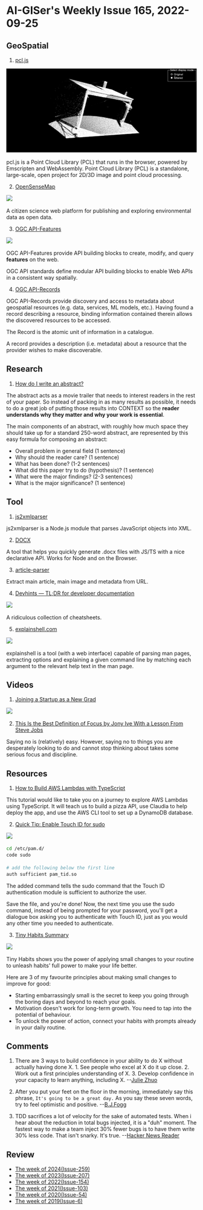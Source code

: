 # AI-GISer's Weekly Issue 165, 2022-09-25

## GeoSpatial

1. [pcl.js](https://github.com/luoxuhai/pcl.js)

![](https://github.com/luoxuhai/pcl.js/raw/master/website/static/img/examples/StatisticalOutlierRemoval.gif)

pcl.js is a Point Cloud Library (PCL) that runs in the browser, powered by Emscripten and WebAssembly. Point Cloud Library (PCL) is a standalone, large-scale, open project for 2D/3D image and point cloud processing.

2. [OpenSenseMap](https://opensensemap.org/)

![](https://itg-dah.info/images/img_inf10/Felder/opensensemap.jpg)

A citizen science web platform for publishing and exploring environmental data as open data.

3. [OGC API-Features](https://www.ogc.org/standards/ogcapi-features)

![](https://ogcapi.ogc.org/img/videos/APIDays_thumb.jpeg)

OGC API-Features provide API building blocks to create, modify, and query **features** on the web.

OGC API standards define modular API building blocks to enable Web APIs in a consistent way spatially.

4. [OGC API-Records](https://ogcapi.ogc.org/records/)

OGC API-Records provide discovery and access to metadata about geospatial resources (e.g. data, services, ML models, etc.). Having found a record describing a resource, binding information contained therein allows the discovered resources to be accessed.

The Record is the atomic unit of information in a catalogue.

A record provides a description (i.e. metadata) about a resource that the provider wishes to make discoverable.

## Research

1. [How do I write an abstract?](https://www.quora.com/What-information-do-you-expect-to-write-in-your-abstract)

The abstract acts as a movie trailer that needs to interest readers in the rest of your paper. So instead of packing in as many results as possible, it needs to do a great job of putting those results into CONTEXT so the **reader understands why they matter and why your work is essential**.

The main components of an abstract, with roughly how much space they should take up for a standard 250-word abstract, are represented by this easy formula for composing an abstract:

- Overall problem in general field (1 sentence)
- Why should the reader care? (1 sentence)
- What has been done? (1-2 sentences)
- What did this paper try to do (hypothesis)? (1 sentence)
- What were the major findings? (2-3 sentences)
- What is the major significance? (1 sentence)

## Tool

1. [js2xmlparser](https://github.com/michaelkourlas/node-js2xmlparser)

js2xmlparser is a Node.js module that parses JavaScript objects into XML.

2. [DOCX](https://github.com/dolanmiu/docx)

A tool that helps you quickly generate .docx files with JS/TS with a nice declarative API. Works for Node and on the Browser.

3. [article-parser](https://github.com/ndaidong/article-parser)

Extract main article, main image and metadata from URL.

4. [Devhints — TL;DR for developer documentation](https://devhints.io/)

![](https://github.com/rstacruz/cheatsheets/raw/master/_docs/images/screenshot.png)

A ridiculous collection of cheatsheets.

5. [explainshell.com](https://explainshell.com/)

![](https://cdn.jsdelivr.net/gh/bestxtools/weekly-cn@main/images/2022-09-22-10-44-02.png)

explainshell is a tool (with a web interface) capable of parsing man pages, extracting options and explaining a given command line by matching each argument to the relevant help text in the man page.

## Videos

1. [Joining a Startup as a New Grad](https://twitter.com/andykreed/status/1569042942807142400)

![](https://twitter.com/pic/ext_tw_video_thumb%2F1568363925678202880%2Fpu%2Fimg%2FQ9-WiWvwD_NrwNds.jpg%3Fname%3Dsmall)

2. [This Is the Best Definition of Focus by Jony Ive With a Lesson From Steve Jobs](https://twitter.com/ValaAfshar/status/1571894395670069249)

Saying no is (relatively) easy. However, saying no to things you are desperately looking to do and cannot stop thinking about takes some serious focus and discipline.

## Resources

1. [How to Build AWS Lambdas with TypeScript](https://blog.appsignal.com/2022/09/21/how-to-build-aws-lambdas-with-typescript)

This tutorial would like to take you on a journey to explore AWS Lambdas using TypeScript. It will teach us to build a pizza API, use Claudia to help deploy the app, and use the AWS CLI tool to set up a DynamoDB database.

2. [Quick Tip: Enable Touch ID for sudo](https://sixcolors.com/post/2020/11/quick-tip-enable-touch-id-for-sudo/)

![](https://i0.wp.com/sixcolors.com/wp-content/uploads/2020/11/sudo-touchid.png?ssl=1)

```zsh
cd /etc/pam.d/
code sudo

# add the following below the first line
auth sufficient pam_tid.so
```

The added command tells the sudo command that the Touch ID authentication module is sufficient to authorize the user.

Save the file, and you're done! Now, the next time you use the sudo command, instead of being prompted for your password, you'll get a dialogue box asking you to authenticate with Touch ID, just as you would any other time you needed to authenticate.

3. [Tiny Habits Summary](https://fourminutebooks.com/tiny-habits-summary/)

![](https://fourminutebooks.com/wp-content/uploads/2020/03/tiny-habits-summary-768x384.png)

Tiny Habits shows you the power of applying small changes to your routine to unleash habits' full power to make your life better.

Here are 3 of my favourite principles about making small changes to improve for good:

- Starting embarrassingly small is the secret to keep you going through the boring days and beyond to reach your goals.
- Motivation doesn't work for long-term growth. You need to tap into the potential of behaviour.
- To unlock the power of action, connect your habits with prompts already in your daily routine.

## Comments

1. There are 3 ways to build confidence in your ability to do X without actually having done X. 1. See people who excel at X do it up close. 2. Work out a first principles understanding of X. 3. Develop confidence in your capacity to learn anything, including X.
   --[Julie Zhuo](https://twitter.com/joulee/status/1573082826282389504#m)

2. After you put your feet on the floor in the morning, immediately say this phrase, `It's going to be a great day.` As you say these seven words, try to feel optimistic and positive.
   --[B.J.Fogg](https://fourminutebooks.com/tiny-habits-summary/)

3. TDD sacrifices a lot of velocity for the sake of automated tests. When i hear about the reduction in total bugs injected, it is a "duh" moment. The fastest way to make a team inject 30% fewer bugs is to have them write 30% less code. That isn't snarky. It's true.
   --[Hacker News Reader](https://news.ycombinator.com/item?id=12924173)

## Review

- [The week of 2024(Issue-259)](../2024/issue-259.md)
- [The week of 2023(Issue-207)](../2023/issue-207.md)
- [The week of 2022(Issue-154)](../2022/issue-154.md)
- [The week of 2021(Issue-103)](../2021/issue-103.md)
- [The week of 2020(Issue-54)](../2020/issue-54.md)
- [The week of 2019(Issue-6)](../2019/issue-6.md)
